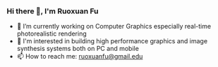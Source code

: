 ### Hi there 👋, I'm Ruoxuan Fu


- 🔭 I’m currently working on Computer Graphics especially real-time photorealistic rendering
- 🌟 I'm interested in building high performance graphics and image synthesis systems both on PC and mobile
- 📫 How to reach me: ruoxuanfu@gmail.edu



